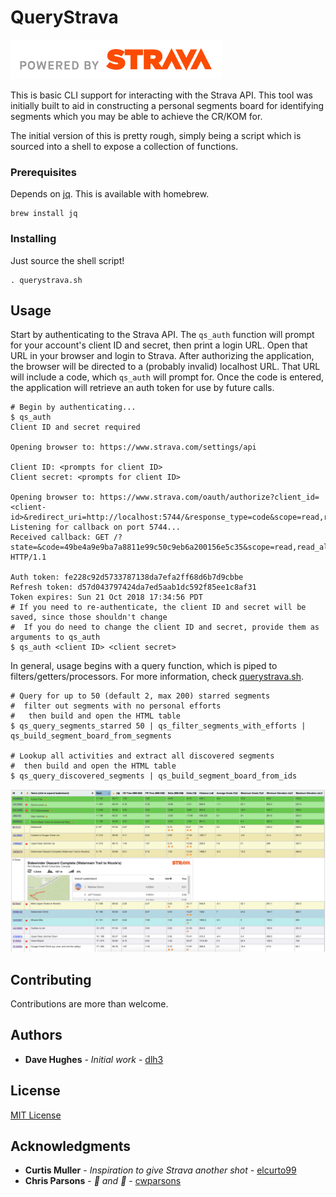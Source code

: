 # QueryStrava

[![Powered by Strava](https://github.com/dlh3/query-strava/raw/master/images/api_logo_pwrdBy_strava_horiz_light.png "Powered by Strava")](https://www.strava.com/)

This is basic CLI support for interacting with the Strava API.  This tool was initially built to aid in constructing a personal segments board for identifying segments which you may be able to achieve the CR/KOM for.

The initial version of this is pretty rough, simply being a script which is sourced into a shell to expose a collection of functions.

### Prerequisites

Depends on [jq](https://stedolan.github.io/jq/).  This is available with homebrew.

```
brew install jq
```

### Installing

Just source the shell script!

```
. querystrava.sh
```

## Usage

Start by authenticating to the Strava API.  The `qs_auth` function will prompt for your account's client ID and secret, then print a login URL.  Open that URL in your browser and login to Strava.  After authorizing the application, the browser will be directed to a (probably invalid) localhost URL.  That URL will include a code, which `qs_auth` will prompt for.  Once the code is entered, the application will retrieve an auth token for use by future calls.

```
# Begin by authenticating...
$ qs_auth
Client ID and secret required

Opening browser to: https://www.strava.com/settings/api

Client ID: <prompts for client ID>
Client secret: <prompts for client ID>

Opening browser to: https://www.strava.com/oauth/authorize?client_id=<client-id>&redirect_uri=http://localhost:5744/&response_type=code&scope=read,read_all,activity:read,activity:read_all,profile:read_all
Listening for callback on port 5744...
Received callback: GET /?state=&code=49be4a9e9ba7a8811e99c50c9eb6a200156e5c35&scope=read,read_all,activity:read,activity:read_all,profile:read_all HTTP/1.1

Auth token: fe228c92d5733787138da7efa2ff68d6b7d9cbbe
Refresh token: d57d043797424da7ed5aab1dc592f85ee1c8af31
Token expires: Sun 21 Oct 2018 17:34:56 PDT
# If you need to re-authenticate, the client ID and secret will be saved, since those shouldn't change
#  If you do need to change the client ID and secret, provide them as arguments to qs_auth
$ qs_auth <client ID> <client secret>
```

In general, usage begins with a query function, which is piped to filters/getters/processors.  For more information, check [querystrava.sh](https://github.com/dlh3/query-strava/blob/master/querystrava.sh).

```
# Query for up to 50 (default 2, max 200) starred segments
#  filter out segments with no personal efforts
#   then build and open the HTML table
$ qs_query_segments_starred 50 | qs_filter_segments_with_efforts | qs_build_segment_board_from_segments

# Lookup all activities and extract all discovered segments
#  then build and open the HTML table
$ qs_query_discovered_segments | qs_build_segment_board_from_ids
```

![Segment Board](https://github.com/dlh3/query-strava/raw/master/images/segment_board.png "Segment Board")


## Contributing

Contributions are more than welcome.

## Authors

* **Dave Hughes** - *Initial work* - [dlh3](https://github.com/dlh3)

## License

[MIT License](https://github.com/dlh3/query-strava/blob/master/LICENSE)

## Acknowledgments

* **Curtis Muller** - *Inspiration to give Strava another shot* - [elcurto99](https://github.com/elcurto99)
* **Chris Parsons** - *💪 and 🌭* - [cwparsons](https://github.com/cwparsons)
